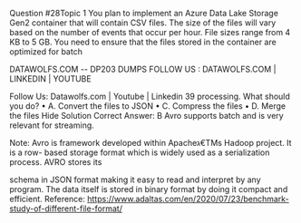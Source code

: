 Question #28Topic 1
You plan to implement an Azure Data Lake Storage Gen2 container that will contain
CSV files. The size of the files will vary based on the number of events that occur per
hour.
File sizes range from 4 KB to 5 GB.
You need to ensure that the files stored in the container are optimized for batch

DATAWOLFS.COM -- DP203 DUMPS
FOLLOW US : DATAWOLFS.COM | LINKEDIN | YOUTUBE

Follow Us: Datawolfs.com | Youtube | Linkedin 39
processing.
What should you do?
• A. Convert the files to JSON
• C. Compress the files
• D. Merge the files
Hide Solution
Correct Answer: B
Avro supports batch and is very relevant for streaming.

Note: Avro is framework developed within Apacheג€TMs Hadoop project. It is a row-
based storage format which is widely used as a serialization process. AVRO stores its

schema in JSON format making it easy to read and interpret by any program. The data
itself is stored in binary format by doing it compact and efficient.
Reference:
https://www.adaltas.com/en/2020/07/23/benchmark-study-of-different-file-format/


